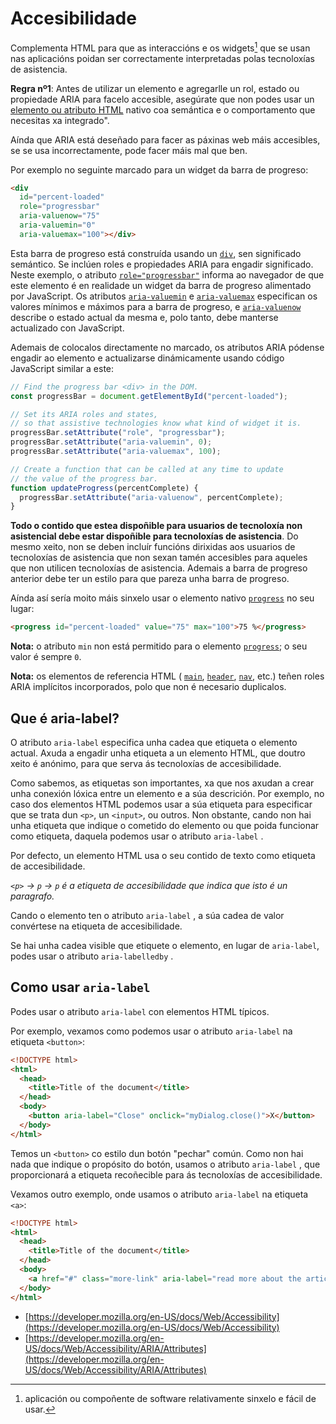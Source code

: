 # Accesibilidade

Complementa HTML para que as interaccións e os widgets[^1] que se usan nas aplicacións poidan ser correctamente interpretadas polas tecnoloxías de asistencia.

**Regra nº1**: Antes de utilizar un elemento e agregarlle un rol, estado ou propiedade ARIA para facelo accesible, asegúrate que non podes usar un [elemento ou atributo HTML](https://developer.mozilla.org/en-US/docs/Learn/Accessibility/HTML) nativo coa semántica e o comportamento que necesitas xa integrado".

Aínda que ARIA está deseñado para facer as páxinas web máis accesibles, se se usa incorrectamente, pode facer máis mal que ben.

Por exemplo no seguinte marcado para un widget da barra de progreso:

```html
<div
  id="percent-loaded"
  role="progressbar"
  aria-valuenow="75"
  aria-valuemin="0"
  aria-valuemax="100"></div>
```

Esta barra de progreso está construída usando un [`div`](https://developer.mozilla.org/en-US/docs/Web/HTML/Element/div), sen significado semántico. Se inclúen roles e propiedades ARIA para engadir significado. Neste exemplo, o atributo [`role="progressbar"`](https://developer.mozilla.org/en-US/docs/Web/Accessibility/ARIA/Roles/progressbar_role) informa ao navegador de que este elemento é en realidade un widget da barra de progreso alimentado por JavaScript. Os atributos [`aria-valuemin`](https://developer.mozilla.org/en-US/docs/Web/Accessibility/ARIA/Attributes/aria-valuemin) e [`aria-valuemax`](https://developer.mozilla.org/en-US/docs/Web/Accessibility/ARIA/Attributes/aria-valuemax) especifican os valores mínimos e máximos para a barra de progreso, e  [`aria-valuenow`](https://developer.mozilla.org/en-US/docs/Web/Accessibility/ARIA/Attributes/aria-valuenow) describe o estado actual da mesma e, polo tanto, debe manterse actualizado con JavaScript.

Ademais de colocalos directamente no marcado, os atributos ARIA pódense engadir ao elemento e actualizarse dinámicamente usando código JavaScript similar a este:

```js
// Find the progress bar <div> in the DOM.
const progressBar = document.getElementById("percent-loaded");

// Set its ARIA roles and states,
// so that assistive technologies know what kind of widget it is.
progressBar.setAttribute("role", "progressbar");
progressBar.setAttribute("aria-valuemin", 0);
progressBar.setAttribute("aria-valuemax", 100);

// Create a function that can be called at any time to update
// the value of the progress bar.
function updateProgress(percentComplete) {
  progressBar.setAttribute("aria-valuenow", percentComplete);
}
```

**Todo o contido que estea dispoñible para usuarios de tecnoloxía non asistencial debe estar dispoñible para tecnoloxías de asistencia**. Do mesmo xeito, non se deben incluír funcións dirixidas aos usuarios de  tecnoloxías de asistencia que non sexan tamén accesibles para aqueles que non utilicen tecnoloxías de asistencia. Ademais a barra de progreso anterior debe ter un estilo para que pareza unha barra de progreso.

Aínda así sería moito máis sinxelo usar o elemento nativo [`progress`](https://developer.mozilla.org/en-US/docs/Web/HTML/Element/progress) no seu lugar:

```html
<progress id="percent-loaded" value="75" max="100">75 %</progress>
```

**Nota:** o atributo `min` non está permitido para o elemento [`progress`](https://developer.mozilla.org/en-US/docs/Web/HTML/Element/progress); o seu valor é sempre `0`.

**Nota:** os elementos de referencia HTML ( [`main`](https://developer.mozilla.org/en-US/docs/Web/HTML/Element/main), [`header`](https://developer.mozilla.org/en-US/docs/Web/HTML/Element/header), [`nav`](https://developer.mozilla.org/en-US/docs/Web/HTML/Element/nav), etc.) teñen roles ARIA implícitos incorporados, polo que non é necesario duplicalos.

## Que é aria-label?

O atributo `aria-label` especifica unha cadea que etiqueta o elemento actual. Axuda a engadir unha etiqueta a un elemento HTML, que doutro xeito é anónimo, para que serva ás tecnoloxías de accesibilidade.

Como sabemos, as etiquetas son importantes, xa que nos axudan a crear unha  conexión lóxica entre un elemento e a súa descrición. Por exemplo, no caso dos elementos HTML podemos usar a súa etiqueta para especificar que se trata dun `<p>`, un  `<input>`, ou outros. Non obstante, cando non hai unha etiqueta que indique o cometido do elemento ou que poida funcionar como etiqueta, daquela podemos usar o atributo ``aria-label`` .

Por defecto, un elemento HTML usa o seu contido de texto como etiqueta de accesibilidade.

*``<p>`` &rarr; ``p`` &rarr; ``p`` é a etiqueta de accesibilidade que indica que isto é un paragrafo.*

Cando o elemento ten o atributo ``aria-label`` , a súa cadea de valor convértese na etiqueta de accesibilidade.

Se hai unha cadea visible que etiquete o elemento, en lugar de ``aria-label``, podes usar o atributo ``aria-labelledby`` .  

## Como usar ``aria-label``

Podes usar o atributo ``aria-label`` con elementos HTML típicos.

Por exemplo, vexamos como podemos usar o atributo ``aria-label`` na etiqueta ``<button>``:

```html
<!DOCTYPE html>
<html>
  <head>
    <title>Title of the document</title>
  </head>
  <body>
    <button aria-label="Close" onclick="myDialog.close()">X</button>
  </body>
</html>
```

Temos un ``<button>`` co estilo dun botón "pechar" común. Como non hai nada que indique o propósito do botón, usamos o atributo ``aria-label`` , que proporcionará a etiqueta recoñecible para ás tecnoloxías de accesibilidade.

Vexamos outro exemplo, onde usamos o atributo ``aria-label`` na etiqueta ``<a>``:

```html
<!DOCTYPE html>
<html>
  <head>
    <title>Title of the document</title>
  </head>
  <body>
    <a href="#" class="more-link" aria-label="read more about the article">more</a>
  </body>
</html>
```

- [https://developer.mozilla.org/en-US/docs/Web/Accessibility](https://developer.mozilla.org/en-US/docs/Web/Accessibility)
- [https://developer.mozilla.org/en-US/docs/Web/Accessibility/ARIA/Attributes](https://developer.mozilla.org/en-US/docs/Web/Accessibility/ARIA/Attributes)

[^1]: aplicación ou compoñente de software relativamente sinxelo e fácil de usar.
